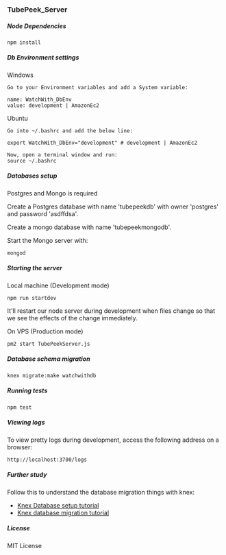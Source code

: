 ### TubePeek_Server

##### Node Dependencies
```terminal
npm install
```

##### Db Environment settings
Windows
```Windows
Go to your Environment variables and add a System variable:

name: WatchWith_DbEnv
value: development | AmazonEc2
```

Ubuntu
```Ubuntu
Go into ~/.bashrc and add the below line:

export WatchWith_DbEnv="development" # development | AmazonEc2

Now, open a terminal window and run:
source ~/.bashrc
```

##### Databases setup
Postgres and Mongo is required

Create a Postgres database with name 'tubepeekdb' with owner 'postgres' and password 'asdffdsa'.

Create a mongo database with name 'tubepeekmongodb'.

Start the Mongo server with:
```terminal
mongod
```

##### Starting the server
Local machine (Development mode)
```terminal
npm run startdev
```
It'll restart our node server during development when files change so that we see the effects of the change immediately.

On VPS (Production mode)
```terminal
pm2 start TubePeekServer.js
```

##### Database schema migration
```
knex migrate:make watchwithdb
```

##### Running tests
```terminal
npm test
```

##### Viewing logs
To view pretty logs during development, access the following address on a browser:
```terminal
http://localhost:3700/logs
```

##### Further study
Follow this to understand the database migration things with knex:

- [Knex Database setup tutorial](http://www.dancorman.com/knex-your-sql-best-friend/)
- [Knex database migration tutorial](http://alexzywiak.github.io/running-migrations-with-knex/)

##### License
MIT License
